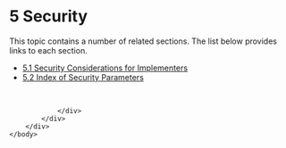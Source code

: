 <html dir="LTR" xmlns:mshelp="http://msdn.microsoft.com/mshelp" xmlns:ddue="http://ddue.schemas.microsoft.com/authoring/2003/5" xmlns:xlink="http://www.w3.org/1999/xlink" xmlns:tool="http://www.microsoft.com/tooltip">
    <head>
        <meta http-equiv="Content-Type" content="text/html; CHARSET=utf-8"></meta>
        <meta name="save" content="history"></meta>
        <title>5 Security</title>
        <xml>
            <mshelp:toctitle title="5 Security"></mshelp:toctitle>
            <mshelp:rltitle title="[MS-SSAS8]: Security"></mshelp:rltitle>
            <mshelp:keyword index="A" term="b425f2dc-ee70-4c31-9aa1-7ac01c94c02c"></mshelp:keyword>
            <mshelp:attr name="DCSext.ContentType" value="open specification"></mshelp:attr>
            <mshelp:attr name="AssetID" value="b425f2dc-ee70-4c31-9aa1-7ac01c94c02c"></mshelp:attr>
            <mshelp:attr name="TopicType" value="kbRef"></mshelp:attr>
            <mshelp:attr name="DCSext.Title" value="[MS-SSAS8]: Security" />
        </xml>
    </head>
    <body>
        <div id="header">
            <h1 class="heading">5 Security</h1>
        </div>
        <div id="mainSection">
            <div id="mainBody">
                <div id="allHistory" class="saveHistory"></div>
                <div id="sectionSection0" class="section" name="collapseableSection">
                    <p>This topic contains a number of related sections. The list below provides links to each section.<br /></p><ul><li><span><a href="8525d766-9b2f-4ec2-994e-91e54d005778.htm">5.1 Security Considerations for Implementers</a></span></li><li><span><a href="6e55c8bf-b9ee-4f05-9700-74cbc59c5493.htm">5.2 Index of Security Parameters</a></span></li></ul><p><br /></p>


                </div>
            </div>
        </div>
    </body>
</html>